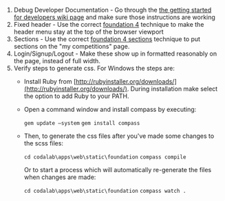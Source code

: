 1. Debug Developer Documentation - Go through the [the getting started for developers wiki page](https://github.com/codalab/codalab/wiki/Getting-Started-for-Developers) and make sure those instructions are working
1. Fixed header - Use the correct [foundation 4](http://foundation.zurb.com/) technique to make the header menu stay at the top of the browser viewport
1. Sections - Use the correct [foundation 4 sections](http://foundation.zurb.com/docs/components/section.html) technique to put sections on the "my competitions" page.
1. Login/Signup/Logout - Make these show up in formatted reasonably on the page, instead of full width.
1. Verify steps to generate css. For Windows the steps are:
   * Install Ruby from  [http://rubyinstaller.org/downloads/](http://rubyinstaller.org/downloads/). During installation make select the option to add Ruby to your PATH. 
   * Open a command window and install compass by executing: 

     `gem update –system`
     `gem install compass`

   * Then, to generate the css files after you've made some changes to the scss files:

     `cd codalab\apps\web\static\foundation`
     `compass compile`

     Or to start a process which will automatically re-generate the files when changes are made:

     `cd codalab\apps\web\static\foundation`
     `compass watch .`